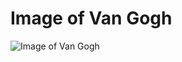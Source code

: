 # Image of Van Gogh
![Image of Van Gogh](https://lh6.ggpht.com/HlgucZ0ylJAfZgusynnUwxNIgIp5htNhShF559x3dRXiuy_UdP3UQVLYW6c=s1200)
